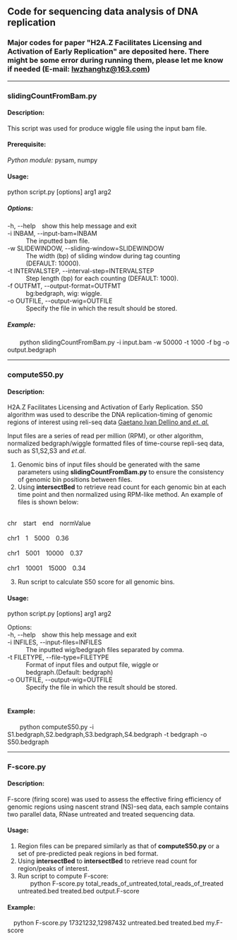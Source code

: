 ## Code for sequencing data analysis of DNA replication

### Major codes for paper "H2A.Z Facilitates Licensing and Activation of Early Replication" are deposited here. There might be some error during running them, please let me know if needed (E-mail: lwzhanghz@163.com)

---
### slidingCountFromBam.py
#### Description:
This script was used for produce wiggle file using the input bam file.
#### Prerequisite:
*Python module:* pysam, numpy
#### Usage:
python script.py [options] arg1 arg2

##### Options:
  -h, --help&emsp;show this help message and exit</br>
  -i INBAM, --input-bam=INBAM</br>
  &emsp;&emsp;&emsp;The inputted bam file.</br>
  -w SLIDEWINDOW, --sliding-window=SLIDEWINDOW</br>
&emsp;&emsp;&emsp;The width (bp) of sliding window during tag counting</br>
&emsp;&emsp;&emsp;(DEFAULT: 10000).</br>
  -t INTERVALSTEP, --interval-step=INTERVALSTEP</br>
&emsp;&emsp;&emsp;Step length (bp) for each counting (DEFAULT: 1000).</br>
  -f OUTFMT, --output-format=OUTFMT</br>
&emsp;&emsp;&emsp;bg:bedgraph, wig: wiggle.</br>
  -o OUTFILE, --output-wig=OUTFILE</br>
&emsp;&emsp;&emsp;Specify the file in which the result should be stored.</br>
##### Example:</br>
&emsp;&emsp;python slidingCountFromBam.py -i input.bam -w 50000 -t 1000 -f bg -o output.bedgraph</br>

---
### computeS50.py</br>
#### Description:</br>
H2A.Z Facilitates Licensing and Activation of Early Replication. S50 algorithm was used to describe the DNA replication-timing of genomic regions of interest using reli-seq data [Gaetano Ivan Dellino and *et. al.*](https://www.ncbi.nlm.nih.gov/pmc/articles/PMC3530669/)

Input files are a series of read per million (RPM), or other algorithm, normalized bedgraph/wiggle formatted files of time-course repli-seq data, such as S1,S2,S3 and *et.al*.</br>
1. Genomic bins of input files should be generated with the same parameters using **slidingCountFromBam.py** to ensure the consistency of genomic bin positions between files.</br>
2. Using **intersectBed** to retrieve read count for each genomic bin at each time point and then normalized using RPM-like method. An example of files is shown below:</br>

</br>chr&emsp;start&emsp;end&emsp;normValue<br/>
</br>chr1&emsp;1&emsp;5000&emsp;0.36<br/>
</br>chr1&emsp;5001&emsp;10000&emsp;0.37<br/>
</br>chr1&emsp;10001&emsp;15000&emsp;0.34<br/>

3. Run script to calculate S50 score for all genomic bins.</br>

#### Usage:
python script.py [options] arg1 arg2

Options:</br>
  -h, --help&emsp;show this help message and exit</br>
  -i INFILES, --input-files=INFILES</br>
&emsp;&emsp;&emsp;The inputted wig/bedgraph files separated by comma.</br>
  -t FILETYPE, --file-type=FILETYPE</br>
&emsp;&emsp;&emsp;Format of input files and output file, wiggle or</br>
&emsp;&emsp;&emsp;bedgraph.(Default: bedgraph)</br>
  -o OUTFILE, --output-wig=OUTFILE</br>
&emsp;&emsp;&emsp;Specify the file in which the result should be stored.</br></br>

#### Example:
&emsp;&emsp;python computeS50.py -i S1.bedgraph,S2.bedgraph,S3.bedgraph,S4.bedgraph -t bedgraph -o S50.bedgraph

---
### F-score.py
#### Description:
F-score (firing score) was used to assess the effective firing efficiency of genomic regions using nascent strand (NS)-seq data, each sample contains two parallel data, RNase untreated and treated sequencing data.

#### Usage:
1. Region files can be prepared similarly as that of **computeS50.py** or a set of pre-predicted peak regions in bed format.</br>
2. Using **intersectBed** to **intersectBed** to retrieve read count for region/peaks of interest.</br>
3. Run script to compute F-score:</br>
&emsp;&emsp;python F-score.py total_reads_of_untreated,total_reads_of_treated untreated.bed treated.bed output.F-score</br>
   
#### Example:
&emsp;python F-score.py 17321232,12987432 untreated.bed treated.bed my.F-score
   
